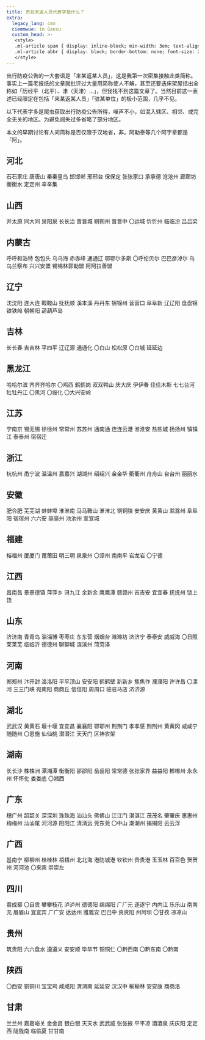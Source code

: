 ```yaml
---
title: 贵处来返人员代表字是什么？
extra:
  legacy_lang: cmn
  ciemmwue: in Gansu
  custom_head: >-
   <style>
   .ml-article span { display: inline-block; min-width: 3em; text-align: center; line-height: 1.25; }
   .ml-article abbr { display: block; border-bottom: none; font-size: 2em; font-family: KaiTi; }
   </style>
---
```

出行防疫公告的一大套语是「来某返某人员」，这是我第一次密集接触此类简称。事实上一篇老报纸的文章就批评过大量用简称使人不解，甚至还要迭床架屋括出全称如「历经平（北平）、津（天津）…」，但我找不到这篇文章了。当然目前这一表述已经限定在包括「来某返某人员」「驻某单位」的极小范围，几乎不见。

以下代表字多是爬虫获取出行防疫公告所得，噪声不小，如混入辖区、相邻、或完全无关的地区。为避免阙失过多省略了部分地区。

<!--more-->

本文的早期讨论有人问简称是否仅限于汉地省，非。阿勒泰等几个阿字辈都是「阿」。

## 河北

<span><abbr>石</abbr>石家庄</span>
<span><abbr>唐</abbr>唐山</span>
<span><abbr>秦</abbr>秦皇岛</span>
<span><abbr>邯</abbr>邯郸</span>
<span><abbr>邢</abbr>邢台</span>
<span><abbr>保</abbr>保定</span>
<span><abbr>张</abbr>张家口</span>
<span><abbr>承</abbr>承德</span>
<span><abbr>沧</abbr>沧州</span>
<span><abbr>廊</abbr>廊坊</span>
<span><abbr>衡</abbr>衡水</span>
<span><abbr>定</abbr>定州</span>
<span><abbr>辛</abbr>辛集</span>

## 山西

<span><abbr>并</abbr>太原</span>
<span><abbr>同</abbr>大同</span>
<span><abbr>泉</abbr>阳泉</span>
<span><abbr>长</abbr>长治</span>
<span><abbr>晋</abbr>晋城</span>
<span><abbr>朔</abbr>朔州</span>
<span><abbr>晋</abbr>晋中</span>
<span><abbr>〇</abbr>运城</span>
<span><abbr>忻</abbr>忻州</span>
<span><abbr>临</abbr>临汾</span>
<span><abbr>吕</abbr>吕梁</span>

## 内蒙古

<span><abbr>呼</abbr>呼和浩特</span>
<span><abbr>包</abbr>包头</span>
<span><abbr>乌</abbr>乌海</span>
<span><abbr>赤</abbr>赤峰</span>
<span><abbr>通</abbr>通辽</span>
<span><abbr>鄂</abbr>鄂尔多斯</span>
<span><abbr>〇</abbr>呼伦贝尔</span>
<span><abbr>巴</abbr>巴彦淖尔</span>
<span><abbr>乌</abbr>乌兰察布</span>
<span><abbr>兴</abbr>兴安盟</span>
<span><abbr>锡</abbr>锡林郭勒盟</span>
<span><abbr>阿</abbr>阿拉善盟</span>

## 辽宁

<span><abbr>沈</abbr>沈阳</span>
<span><abbr>连</abbr>大连</span>
<span><abbr>鞍</abbr>鞍山</span>
<span><abbr>抚</abbr>抚顺</span>
<span><abbr>溪</abbr>本溪</span>
<span><abbr>丹</abbr>丹东</span>
<span><abbr>锦</abbr>锦州</span>
<span><abbr>营</abbr>营口</span>
<span><abbr>阜</abbr>阜新</span>
<span><abbr>辽</abbr>辽阳</span>
<span><abbr>盘</abbr>盘锦</span>
<span><abbr>铁</abbr>铁岭</span>
<span><abbr>朝</abbr>朝阳</span>
<span><abbr>葫</abbr>葫芦岛</span>

## 吉林

<span><abbr>长</abbr>长春</span>
<span><abbr>吉</abbr>吉林</span>
<span><abbr>平</abbr>四平</span>
<span><abbr>辽</abbr>辽源</span>
<span><abbr>通</abbr>通化</span>
<span><abbr>〇</abbr>白山</span>
<span><abbr>松</abbr>松原</span>
<span><abbr>〇</abbr>白城</span>
<span><abbr>延</abbr>延边</span>

## 黑龙江

<span><abbr>哈</abbr>哈尔滨</span>
<span><abbr>齐</abbr>齐齐哈尔</span>
<span><abbr>〇</abbr>鸡西</span>
<span><abbr>鹤</abbr>鹤岗</span>
<span><abbr>双</abbr>双鸭山</span>
<span><abbr>庆</abbr>大庆</span>
<span><abbr>伊</abbr>伊春</span>
<span><abbr>佳</abbr>佳木斯</span>
<span><abbr>七</abbr>七台河</span>
<span><abbr>牡</abbr>牡丹江</span>
<span><abbr>〇</abbr>黑河</span>
<span><abbr>〇</abbr>绥化</span>
<span><abbr>〇</abbr>大兴安岭</span>

## 江苏

<span><abbr>宁</abbr>南京</span>
<span><abbr>锡</abbr>无锡</span>
<span><abbr>徐</abbr>徐州</span>
<span><abbr>常</abbr>常州</span>
<span><abbr>苏</abbr>苏州</span>
<span><abbr>通</abbr>南通</span>
<span><abbr>连</abbr>连云港</span>
<span><abbr>淮</abbr>淮安</span>
<span><abbr>盐</abbr>盐城</span>
<span><abbr>扬</abbr>扬州</span>
<span><abbr>镇</abbr>镇江</span>
<span><abbr>泰</abbr>泰州</span>
<span><abbr>宿</abbr>宿迁</span>

## 浙江

<span><abbr>杭</abbr>杭州</span>
<span><abbr>甬</abbr>宁波</span>
<span><abbr>温</abbr>温州</span>
<span><abbr>嘉</abbr>嘉兴</span>
<span><abbr>湖</abbr>湖州</span>
<span><abbr>绍</abbr>绍兴</span>
<span><abbr>金</abbr>金华</span>
<span><abbr>衢</abbr>衢州</span>
<span><abbr>舟</abbr>舟山</span>
<span><abbr>台</abbr>台州</span>
<span><abbr>丽</abbr>丽水</span>

## 安徽

<span><abbr>肥</abbr>合肥</span>
<span><abbr>芜</abbr>芜湖</span>
<span><abbr>蚌</abbr>蚌埠</span>
<span><abbr>淮</abbr>淮南</span>
<span><abbr>马</abbr>马鞍山</span>
<span><abbr>淮</abbr>淮北</span>
<span><abbr>铜</abbr>铜陵</span>
<span><abbr>安</abbr>安庆</span>
<span><abbr>黄</abbr>黄山</span>
<span><abbr>滁</abbr>滁州</span>
<span><abbr>阜</abbr>阜阳</span>
<span><abbr>宿</abbr>宿州</span>
<span><abbr>六</abbr>六安</span>
<span><abbr>亳</abbr>亳州</span>
<span><abbr>池</abbr>池州</span>
<span><abbr>宣</abbr>宣城</span>

## 福建

<span><abbr>榕</abbr>福州</span>
<span><abbr>厦</abbr>厦门</span>
<span><abbr>莆</abbr>莆田</span>
<span><abbr>明</abbr>三明</span><!--三差不多-->
<span><abbr>泉</abbr>泉州</span>
<span><abbr>〇</abbr>漳州</span>
<span><abbr>南</abbr>南平</span>
<span><abbr>岩</abbr>龙岩</span>
<span><abbr>〇</abbr>宁德</span>

## 江西

<span><abbr>昌</abbr>南昌</span>
<span><abbr>景</abbr>景德镇</span>
<span><abbr>萍</abbr>萍乡</span>
<span><abbr>浔</abbr>九江</span>
<span><abbr>余</abbr>新余</span>
<span><abbr>鹰</abbr>鹰潭</span>
<span><abbr>赣</abbr>赣州</span>
<span><abbr>吉</abbr>吉安</span>
<span><abbr>宜</abbr>宜春</span>
<span><abbr>抚</abbr>抚州</span>
<span><abbr>饶</abbr>上饶</span>

## 山东

<span><abbr>济</abbr>济南</span>
<span><abbr>青</abbr>青岛</span>
<span><abbr>淄</abbr>淄博</span>
<span><abbr>枣</abbr>枣庄</span>
<span><abbr>东</abbr>东营</span>
<span><abbr>烟</abbr>烟台</span>
<span><abbr>潍</abbr>潍坊</span>
<span><abbr>济</abbr>济宁</span>
<span><abbr>泰</abbr>泰安</span>
<span><abbr>威</abbr>威海</span>
<span><abbr>〇</abbr>日照</span>
<span><abbr>莱</abbr>莱芜</span>
<span><abbr>临</abbr>临沂</span>
<span><abbr>德</abbr>德州</span>
<span><abbr>聊</abbr>聊城</span>
<span><abbr>滨</abbr>滨州</span>
<span><abbr>菏</abbr>菏泽</span>

## 河南

<span><abbr>郑</abbr>郑州</span>
<span><abbr>汴</abbr>开封</span>
<span><abbr>洛</abbr>洛阳</span>
<span><abbr>平</abbr>平顶山</span>
<span><abbr>安</abbr>安阳</span>
<span><abbr>鹤</abbr>鹤壁</span>
<span><abbr>新</abbr>新乡</span>
<span><abbr>焦</abbr>焦作</span>
<span><abbr>濮</abbr>濮阳</span>
<span><abbr>许</abbr>许昌</span>
<span><abbr>〇</abbr>漯河</span>
<span><abbr>三</abbr>三门峡</span>
<span><abbr>宛</abbr>南阳</span>
<span><abbr>商</abbr>商丘</span>
<span><abbr>信</abbr>信阳</span>
<span><abbr>周</abbr>周口</span>
<span><abbr>驻</abbr>驻马店</span>
<span><abbr>济</abbr>济源</span>

## 湖北

<span><abbr>武</abbr>武汉</span>
<span><abbr>黄</abbr>黄石</span>
<span><abbr>堰</abbr>十堰</span>
<span><abbr>宜</abbr>宜昌</span>
<span><abbr>襄</abbr>襄阳</span>
<span><abbr>鄂</abbr>鄂州</span>
<span><abbr>荆</abbr>荆门</span>
<span><abbr>孝</abbr>孝感</span>
<span><abbr>荆</abbr>荆州</span>
<span><abbr>黄</abbr>黄冈</span>
<span><abbr>咸</abbr>咸宁</span>
<span><abbr>随</abbr>随州</span>
<span><abbr>〇</abbr>恩施</span>
<span><abbr>仙</abbr>仙桃</span>
<span><abbr>潜</abbr>潜江</span>
<span><abbr>天</abbr>天门</span>
<span><abbr>区</abbr>神农架</span>

## 湖南

<span><abbr>长</abbr>长沙</span>
<span><abbr>株</abbr>株洲</span>
<span><abbr>潭</abbr>湘潭</span>
<span><abbr>衡</abbr>衡阳</span>
<span><abbr>邵</abbr>邵阳</span>
<span><abbr>岳</abbr>岳阳</span>
<span><abbr>常</abbr>常德</span>
<span><abbr>张</abbr>张家界</span>
<span><abbr>益</abbr>益阳</span>
<span><abbr>郴</abbr>郴州</span>
<span><abbr>永</abbr>永州</span>
<span><abbr>怀</abbr>怀化</span>
<span><abbr>娄</abbr>娄底</span>
<span><abbr>〇</abbr>湘西</span>

## 广东

<span><abbr>穗</abbr>广州</span>
<span><abbr>韶</abbr>韶关</span>
<span><abbr>深</abbr>深圳</span>
<span><abbr>珠</abbr>珠海</span>
<span><abbr>汕</abbr>汕头</span>
<span><abbr>佛</abbr>佛山</span>
<span><abbr>江</abbr>江门</span>
<span><abbr>湛</abbr>湛江</span>
<span><abbr>茂</abbr>茂名</span>
<span><abbr>肇</abbr>肇庆</span>
<span><abbr>惠</abbr>惠州</span>
<span><abbr>梅</abbr>梅州</span>
<span><abbr>汕</abbr>汕尾</span>
<span><abbr>河</abbr>河源</span>
<span><abbr>阳</abbr>阳江</span>
<span><abbr>清</abbr>清远</span>
<span><abbr>莞</abbr>东莞</span>
<span><abbr>〇</abbr>中山</span>
<span><abbr>潮</abbr>潮州</span>
<span><abbr>揭</abbr>揭阳</span>
<span><abbr>云</abbr>云浮</span>

## 广西

<span><abbr>邕</abbr>南宁</span>
<span><abbr>柳</abbr>柳州</span>
<span><abbr>桂</abbr>桂林</span>
<span><abbr>梧</abbr>梧州</span>
<span><abbr>北</abbr>北海</span>
<span><abbr>港</abbr>防城港</span>
<span><abbr>钦</abbr>钦州</span>
<span><abbr>贵</abbr>贵港</span>
<span><abbr>玉</abbr>玉林</span>
<span><abbr>百</abbr>百色</span>
<span><abbr>贺</abbr>贺州</span>
<span><abbr>河</abbr>河池</span>
<span><abbr>〇</abbr>来宾</span>
<span><abbr>崇</abbr>崇左</span>

## 四川

<span><abbr>蓉</abbr>成都</span>
<span><abbr>〇</abbr>自贡</span>
<span><abbr>攀</abbr>攀枝花</span>
<span><abbr>泸</abbr>泸州</span>
<span><abbr>德</abbr>德阳</span>
<span><abbr>绵</abbr>绵阳</span>
<span><abbr>广</abbr>广元</span>
<span><abbr>遂</abbr>遂宁</span>
<span><abbr>内</abbr>内江</span>
<span><abbr>乐</abbr>乐山</span>
<span><abbr>南</abbr>南充</span>
<span><abbr>眉</abbr>眉山</span>
<span><abbr>宜</abbr>宜宾</span>
<span><abbr>广</abbr>广安</span>
<span><abbr>达</abbr>达州</span>
<span><abbr>雅</abbr>雅安</span>
<span><abbr>巴</abbr>巴中</span>
<span><abbr>资</abbr>资阳</span>
<span><abbr>州</abbr>阿坝</span>
<span><abbr>〇</abbr>甘孜</span><!--有16次-->
<span><abbr>凉</abbr>凉山</span>

## 贵州

<span><abbr>筑</abbr>贵阳</span>
<span><abbr>六</abbr>六盘水</span>
<span><abbr>遵</abbr>遵义</span>
<span><abbr>安</abbr>安顺</span>
<span><abbr>毕</abbr>毕节</span>
<span><abbr>铜</abbr>铜仁</span>
<span><abbr>〇</abbr>黔西南</span>
<span><abbr>〇</abbr>黔东南</span>
<span><abbr>〇</abbr>黔南</span>

## 陕西

<span><abbr>〇</abbr>西安</span>
<span><abbr>铜</abbr>铜川</span>
<span><abbr>宝</abbr>宝鸡</span>
<span><abbr>咸</abbr>咸阳</span>
<span><abbr>渭</abbr>渭南</span>
<span><abbr>延</abbr>延安</span>
<span><abbr>汉</abbr>汉中</span>
<span><abbr>榆</abbr>榆林</span>
<span><abbr>安</abbr>安康</span>
<span><abbr>商</abbr>商洛</span>

## 甘肃

<span><abbr>兰</abbr>兰州</span>
<span><abbr>嘉</abbr>嘉峪关</span>
<span><abbr>金</abbr>金昌</span>
<span><abbr>银</abbr>白银</span>
<span><abbr>天</abbr>天水</span>
<span><abbr>武</abbr>武威</span>
<span><abbr>张</abbr>张掖</span>
<span><abbr>平</abbr>平凉</span>
<span><abbr>酒</abbr>酒泉</span>
<span><abbr>庆</abbr>庆阳</span>
<span><abbr>定</abbr>定西</span>
<span><abbr>陇</abbr>陇南</span>
<span><abbr>临</abbr>临夏</span>
<span><abbr>甘</abbr>甘南</span>
